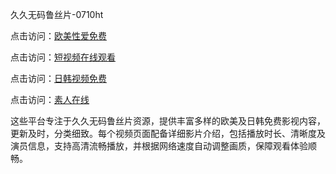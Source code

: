 久久无码鲁丝片-0710ht

点击访问：<a href="https://heiliaozj3tjd.pages.dev">欧美性爱免费</a>

点击访问：<a href="https://heiliaoxqkkct.pages.dev">短视频在线观看</a>

点击访问：<a href="https://heiliaoga6s9v.pages.dev">日韩视频免费</a>

点击访问：<a href="https://heiliaoxwd5i8.pages.dev">素人在线</a>

这些平台专注于久久无码鲁丝片资源，提供丰富多样的欧美及日韩免费影视内容，更新及时，分类细致。每个视频页面配备详细影片介绍，包括播放时长、清晰度及演员信息，支持高清流畅播放，并根据网络速度自动调整画质，保障观看体验顺畅。

<span style="display:none;">[Canonical link](https://github.com/chieu20250710/chieu16 ）</span>
